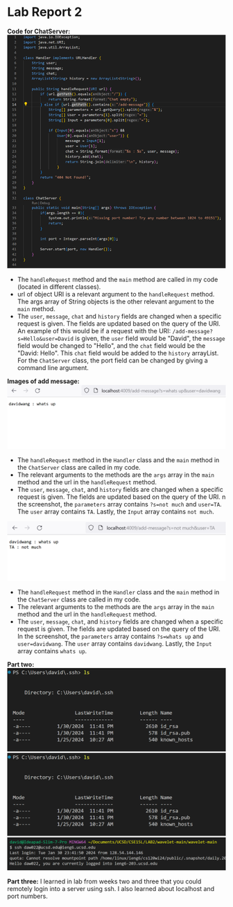 # Lab Report 2

**Code for ChatServer:**
 ![Image](lab2_code.png)
- The ```handleRequest``` method and the ```main``` method are called in my code (located in different classes).
- url of object URI is a relevant argument to the ```handleRequest``` method. The args array of String objects is the other relevant argument to the ```main``` method.
- The ```user```, ```message```, ```chat``` and ```history``` fields are changed when a specific request is given. The fields are updated based on the query of the URI. An example of this would be if a request with the URI: ```/add-message?s=Hello&user=David``` is given, the ```user``` field would be "David", the ```message``` field would be changed to "Hello", and the ```chat``` field would be the "David: Hello". This ```chat``` field would be added to the ```history``` arrayList. For the ```ChatServer``` class, the port field can be changed by giving a command line argument.


**Images of add message:**
 ![Image](chatone.png)
 - The ```handleRequest``` method in the ```Handler``` class and the ```main``` method in the ```ChatServer``` class are called in my code.
- The relevant arguments to the methods are the ```args``` array in the ```main``` method and the url in the ```handleRequest``` method. 
- The ```user```, ```message```, ```chat```, and ```history``` fields are changed when a specific request is given. The fields are updated based on the query of the URI. n the screenshot, the ```parameters``` array contains ```?s=not much``` and ```user=TA```. The ```user``` array contains ```TA```. Lastly, the ```Input``` array contains ```not much```.

 ![Image](chattwo.png)
- The ```handleRequest``` method in the ```Handler``` class and the ```main``` method in the ```ChatServer``` class are called in my code.
- The relevant arguments to the methods are the ```args``` array in the ```main``` method and the url in the ```handleRequest``` method. 
- The ```user```, ```message```, ```chat```, and ```history``` fields are changed when a specific request is given. The fields are updated based on the query of the URI. In the screenshot, the ```parameters``` array contains ```?s=whats up``` and ```user=davidwang```. The ```user``` array contains ```davidwang```. Lastly, the ```Input``` array contains ```whats up```.


**Part two:**
 ![Image](private.png)
 ![Image](private.png)
 ![Image](login.png)

 
**Part three:**
I learned in lab from weeks two and three that you could remotely login into a server using ssh. I also learned about localhost and port numbers. 
